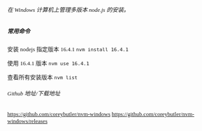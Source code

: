 <font face="Consolas" size=2>

###### 在 Windows 计算机上管理多版本 node.js 的安装。

##### 常用命令

安装 nodejs 指定版本 16.4.1
`nvm install 16.4.1`

使用 16.4.1 版本
`nvm use 16.4.1`

查看所有安装版本
`nvm list`

###### Github 地址/下载地址

https://github.com/coreybutler/nvm-windows
https://github.com/coreybutler/nvm-windows/releases
